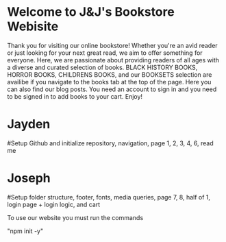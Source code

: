 # Welcome to J&J's Bookstore Webisite
Thank you for visiting our online bookstore! Whether you're an avid reader or just looking for your next great read, we aim to offer something for everyone. Here, we are passionate about providing readers of all ages with a diverse and curated selection of books. BLACK HISTORY BOOKS, HORROR BOOKS, CHILDRENS BOOKS, and our BOOKSETS selection are availibe if you navigate to the books tab at the top of the page. Here you can also find our blog posts. You need an account to sign in and you need to be signed in to add books to your cart. Enjoy! 

# Jayden
#Setup Github and initialize repository, navigation, page 1, 2, 3, 4, 6, read me
# Joseph
#Setup folder structure, footer, fonts, media queries, page 7, 8, half of 1, login page + login logic, and cart 


To use our website you must run the commands 

"npm init -y"

